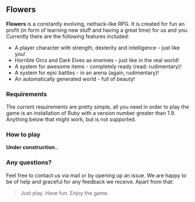 ## Flowers
**Flowers** is a constantly evolving, nethack-like RPG. It is created for fun an profit (in form of learning new stuff and having a great time) for us and you. Currently there are the following features included:

* A player character with strength, dexterity and intelligence - just like you!
* Horrible Orcs and Dark Elves as enemies - just like in the real world!
* A system for awesome items - completely ready (read: rudimentary)!
* A system for epic battles - in an arena (again, rudimentary)!
* An automatically generated world - full of beauty!

### Requirements
The current requirements are pretty simple, all you need in order to play the game is an installation of Ruby with a version number greater than 1.9. Anything below that might work, but is not supported.

### How to play
**Under construction..**
### Any questions?
Feel free to contact us via mail or by opening up an issue. We are happy to be of help and graceful for any feedback we receive. Apart from that:
> Just play. Have fun. Enjoy the game.
